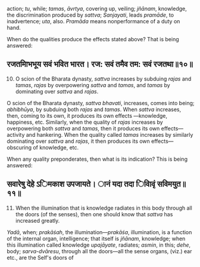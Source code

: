 action; *tu*, while; *tamas*, *āvrtya*, covering up, veiling; *jñānam*, knowledge, the discrimination produced by *sattva*; *Sanjayati*, leads *pramāde*, to inadvertence; *uta*, also. *Pramāda* means nonperformance of a duty on hand.

When do the qualities produce the effects stated above? That is being answered:

## रजतमािभभूय सवं भवित भारत। रज: सवं तमैव तम: सवं रजतथा॥१०॥

10. O scion of the Bharata dynasty, *sattva* increases by subduing *rajas* and *tamas*, *rajas* by overpowering *sattva* and *tamas*, and *tamas* by dominating over *sattva* and *rajas*.

O scion of the Bharata dynasty, *sattva bhavati*, increases, comes into being; *abhibhūya*, by subduing both *rajas* and *tamas*. When *sattva* increases, then, coming to its own, it produces its own effects —knowledge, happiness, etc. Similarly, when the quality of *rajas* increases by overpowering both *sattva* and *tamas*, then it produces its own effects—activity and hankering. When the quality called *tamas* increases by similarly dominating over *sattva* and *rajas*, it then produces its own effects—obscuring of knowledge, etc.

When any quality preponderates, then what is its indication? This is being answered:

## सवारेषु देहे ऽिमकाश उपजायते। ानं यदा तदा िवािवृं सविमयुत॥११॥

11. When the illumination that is knowledge radiates in this body through all the doors (of the senses), then one should know that *sattva* has increased greatly.

*Yadā*, when; *prakāśah*, the illumination—*prakāśa*, illumination, is a function of the internal organ, intelligence; that itself is *jñānam*, knowledge; when this illumination called knowledge *upajāyate*, radiates; *asmin*, in this; *dehe*, body; *sarva-dvāresu*, through all the doors—all the sense organs, (viz.) ear etc., are the Self's doors of